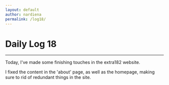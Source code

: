 ```yaml
---
layout: default
author: nardiena
permalink: /log18/
---
```

# Daily Log 18
-----

Today, I've made some finishing touches in the extra182 website.

I fixed the content in the 'about' page, as well as the homepage, making sure to rid of redundant things in the site.
